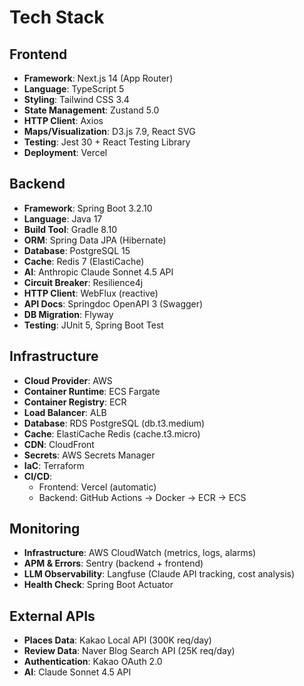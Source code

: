 # Tech Stack

## Frontend
- **Framework**: Next.js 14 (App Router)
- **Language**: TypeScript 5
- **Styling**: Tailwind CSS 3.4
- **State Management**: Zustand 5.0
- **HTTP Client**: Axios
- **Maps/Visualization**: D3.js 7.9, React SVG
- **Testing**: Jest 30 + React Testing Library
- **Deployment**: Vercel

## Backend
- **Framework**: Spring Boot 3.2.10
- **Language**: Java 17
- **Build Tool**: Gradle 8.10
- **ORM**: Spring Data JPA (Hibernate)
- **Database**: PostgreSQL 15
- **Cache**: Redis 7 (ElastiCache)
- **AI**: Anthropic Claude Sonnet 4.5 API
- **Circuit Breaker**: Resilience4j
- **HTTP Client**: WebFlux (reactive)
- **API Docs**: Springdoc OpenAPI 3 (Swagger)
- **DB Migration**: Flyway
- **Testing**: JUnit 5, Spring Boot Test

## Infrastructure
- **Cloud Provider**: AWS
- **Container Runtime**: ECS Fargate
- **Container Registry**: ECR
- **Load Balancer**: ALB
- **Database**: RDS PostgreSQL (db.t3.medium)
- **Cache**: ElastiCache Redis (cache.t3.micro)
- **CDN**: CloudFront
- **Secrets**: AWS Secrets Manager
- **IaC**: Terraform
- **CI/CD**: 
  - Frontend: Vercel (automatic)
  - Backend: GitHub Actions → Docker → ECR → ECS

## Monitoring
- **Infrastructure**: AWS CloudWatch (metrics, logs, alarms)
- **APM & Errors**: Sentry (backend + frontend)
- **LLM Observability**: Langfuse (Claude API tracking, cost analysis)
- **Health Check**: Spring Boot Actuator

## External APIs
- **Places Data**: Kakao Local API (300K req/day)
- **Review Data**: Naver Blog Search API (25K req/day)
- **Authentication**: Kakao OAuth 2.0
- **AI**: Claude Sonnet 4.5 API
